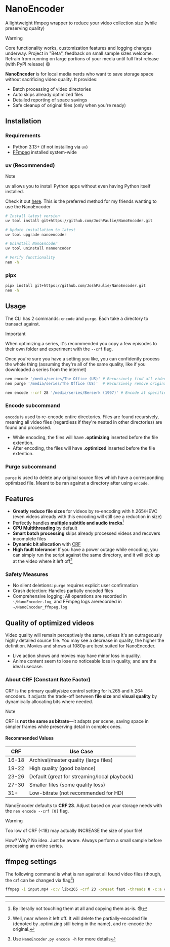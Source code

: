 # NanoEncoder
A lightweight ffmpeg wrapper to reduce your video collection size (while preserving quality)

> [!warning]
> Core functionality works, customization features and logging changes underway. Project in "Beta", feedback on small sample sizes welcome. Refrain from running on large portions of your media until full first release (with PyPI release) 😄

**NanoEncoder** is for local media nerds who want to save storage space without sacrificing video quality. It provides:

- Batch processing of video directories
- Auto skips already optimized files
- Detailed reporting of space savings
- Safe cleanup of original files (only when you're ready)

## Installation
### Requirements
- Python 3.13+ (if not installing via `uv`)
- [FFmpeg](https://www.ffmpeg.org/download.html) installed system-wide

### uv (Recommended)
> [!note]
> uv allows you to install Python apps without even having Python itself installed.
>
> Check it out [here](https://docs.astral.sh/uv/getting-started/installation/). This is the preferred method for my friends wanting to use the NanoEncoder

```bash
# Install latest version
uv tool install git+https://github.com/JoshPaulie/NanoEncoder.git

# Update installation to latest
uv tool upgrade nanoencoder

# Uninstall NanoEncoder
uv tool uninstall nanoencoder

# Verify functionality
nen -h
```

### pipx
```bash
pipx install git+https://github.com/JoshPaulie/NanoEncoder.git
nen -h
```

## Usage
The CLI has 2 commands: `encode` and `purge`. Each take a directory to transact against.

> [!important]
> When optimizing a series, it's recommended you copy a few episodes to their own folder and experiment with the `--crf` flag.
>
> Once you're sure you have a setting you like, you can confidently process the whole thing (assuming they're all of the same quality, like if you downloaded a series from the internet)

```bash
nen encode '/media/series/The Office (US)' # Recursively find all videos and begin re-encoding
nen purge '/media/series/The Office (US)'  # Recursively remove original (source) files

nen encode --crf 28 '/media/series/Berserk (1997)' # Encode at specified CRF (Default is 23)
```

### Encode subcommand
`encode` is used to re-encode entire directories. Files are found recursively, meaning all video files (regardless if they're nested in other directories) are found and processed.

- While encoding, the files will have **.optimizing** inserted before the file extention.
- After encoding, the files will have **.optimized** inserted before the file extention.

### Purge subcommand
`purge` is used to delete any original source files which have a corresponding optimized file. Meant to be ran against a directory after using `encode`.

## Features
- **Greatly reduce file sizes** for videos by re-encoding with h.265/HEVC (even videos already with this encoding will still see a reduction in size)
- Perfectly handles **multiple subtitle and audio tracks**[^1]
- **CPU Multithreading** by default
- **Smart batch processing** skips already processed videos and recovers incomplete files
- **Dynamic bit allocation** with [CRF](#about-crf)
- **High fault tolerance**! If you have a power outage while encoding, you can simply run the script against the same directory, and it will pick up at the video where it left off[^2]

### Safety Measures
- No silent deletions: `purge` requires explicit user confirmation
- Crash detection: Handles partially encoded files
- Comprehensive logging: All operations are recorded in `~/NanoEncoder.log`, and FFmpeg logs  arerecorded in `~/NanoEncoder_ffmpeg.log`

## Quality of optimized videos
Video quality will remain perceptively the same, unless it's an outrageously highly detailed source file. You may see a decrease in quality, the higher the definition. Movies and shows at 1080p are best suited for NanoEncoder.

- Live action shows and movies may have minor loss in quality.
- Anime content seem to lose no noticeable loss in quality, and are the ideal usecase.

### About CRF (Constant Rate Factor)
CRF is the primary quality/size control setting for h.265 and h.264 encoders. It adjusts the trade-off between **file size** and **visual quality** by dynamically allocating bits where needed.

> [!note]
> CRF is **not the same as bitrate**—it adapts per scene, saving space in simpler frames while preserving detail in complex ones.

#### Recommended Values
| CRF   | Use Case                                     |
| ----- | -------------------------------------------- |
| 16-18 | Archival/master quality (large files)        |
| 19-22 | High quality (good balance)                  |
| 23-26 | Default (great for streaming/local playback) |
| 27-30 | Smaller files (some quality loss)            |
| 31+   | Low-bitrate (not recommended for HD)         |

NanoEncoder defaults to **CRF 23**. Adjust based on your storage needs with the `nen encode --crf [0]` flag.

> [!warning]
> Too low of CRF (<18) may actually INCREASE the size of your file!
>
> How? Why? No idea. Just be aware. Always perform a small sample before processing an entire series.

## ffmpeg settings
The following command is what is ran against all found video files (though, the crf can be changed via flag[^3])

```bash
ffmpeg -i input.mp4 -c:v libx265 -crf 23 -preset fast -threads 0 -c:a copy -c:s copy -loglevel error output.mp4
```

---

[^1]: By literally not touching them at all and copying them as-is. 😎
[^2]: Well, near where it left off. It will delete the partially-encoded file (denoted by .optimizing still being in the name), and re-encode the original.
[^3]: Use `NanoEncoder.py encode -h` for more details
